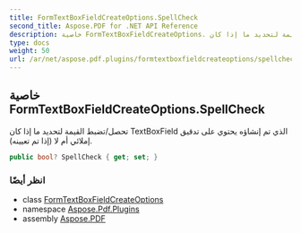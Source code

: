 ```yaml
---
title: FormTextBoxFieldCreateOptions.SpellCheck
second_title: Aspose.PDF for .NET API Reference
description: خاصية FormTextBoxFieldCreateOptions. تحصل/تضبط القيمة لتحديد ما إذا كان TextBoxField الذي تم إنشاؤه يحتوي على تدقيق إملائي أم لا (إذا تم تعيينه).
type: docs
weight: 50
url: /ar/net/aspose.pdf.plugins/formtextboxfieldcreateoptions/spellcheck/
---
```

## خاصية FormTextBoxFieldCreateOptions.SpellCheck

تحصل/تضبط القيمة لتحديد ما إذا كان TextBoxField الذي تم إنشاؤه يحتوي على تدقيق إملائي أم لا (إذا تم تعيينه).

```csharp
public bool? SpellCheck { get; set; }
```

### انظر أيضًا

* class [FormTextBoxFieldCreateOptions](../)
* namespace [Aspose.Pdf.Plugins](../../../aspose.pdf.plugins/)
* assembly [Aspose.PDF](../../../)